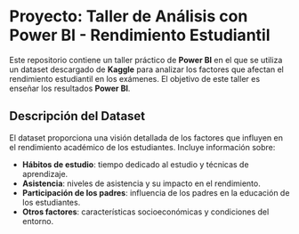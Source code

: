# Proyecto: Taller de Análisis con Power BI - Rendimiento Estudiantil

Este repositorio contiene un taller práctico de **Power BI** en el que se utiliza un dataset descargado de **Kaggle** para analizar los factores que afectan el rendimiento estudiantil en los exámenes. El objetivo de este taller es enseñar los resultados **Power BI**.

## Descripción del Dataset

El dataset proporciona una visión detallada de los factores que influyen en el rendimiento académico de los estudiantes. Incluye información sobre:

- **Hábitos de estudio**: tiempo dedicado al estudio y técnicas de aprendizaje.
- **Asistencia**: niveles de asistencia y su impacto en el rendimiento.
- **Participación de los padres**: influencia de los padres en la educación de los estudiantes.
- **Otros factores**: características socioeconómicas y condiciones del entorno.
